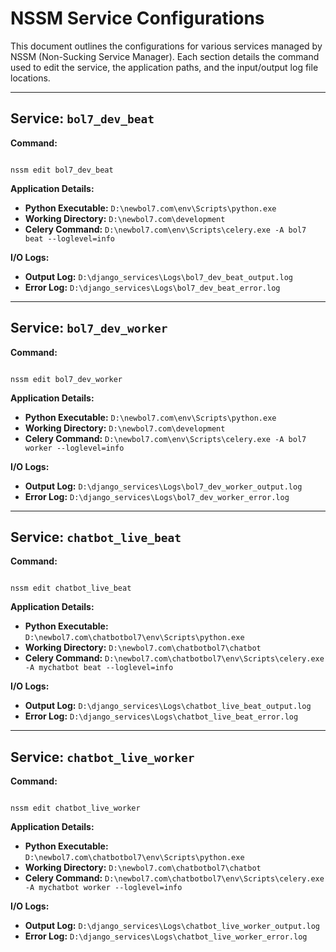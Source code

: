 # NSSM Service Configurations

This document outlines the configurations for various services managed by NSSM (Non-Sucking Service Manager). Each section details the command used to edit the service, the application paths, and the input/output log file locations.

---

## Service: `bol7_dev_beat`

**Command:**
```

nssm edit bol7_dev_beat

```

**Application Details:**
* **Python Executable:** `D:\newbol7.com\env\Scripts\python.exe`
* **Working Directory:** `D:\newbol7.com\development`
* **Celery Command:** `D:\newbol7.com\env\Scripts\celery.exe -A bol7 beat --loglevel=info`

**I/O Logs:**
* **Output Log:** `D:\django_services\Logs\bol7_dev_beat_output.log`
* **Error Log:** `D:\django_services\Logs\bol7_dev_beat_error.log`

---

## Service: `bol7_dev_worker`

**Command:**
```

nssm edit bol7_dev_worker

```

**Application Details:**
* **Python Executable:** `D:\newbol7.com\env\Scripts\python.exe`
* **Working Directory:** `D:\newbol7.com\development`
* **Celery Command:** `D:\newbol7.com\env\Scripts\celery.exe -A bol7 worker --loglevel=info`

**I/O Logs:**
* **Output Log:** `D:\django_services\Logs\bol7_dev_worker_output.log`
* **Error Log:** `D:\django_services\Logs\bol7_dev_worker_error.log`

---

## Service: `chatbot_live_beat`

**Command:**
```

nssm edit chatbot_live_beat

```

**Application Details:**
* **Python Executable:** `D:\newbol7.com\chatbotbol7\env\Scripts\python.exe`
* **Working Directory:** `D:\newbol7.com\chatbotbol7\chatbot`
* **Celery Command:** `D:\newbol7.com\chatbotbol7\env\Scripts\celery.exe -A mychatbot beat --loglevel=info`

**I/O Logs:**
* **Output Log:** `D:\django_services\Logs\chatbot_live_beat_output.log`
* **Error Log:** `D:\django_services\Logs\chatbot_live_beat_error.log`

---

## Service: `chatbot_live_worker`

**Command:**
```

nssm edit chatbot_live_worker

```

**Application Details:**
* **Python Executable:** `D:\newbol7.com\chatbotbol7\env\Scripts\python.exe`
* **Working Directory:** `D:\newbol7.com\chatbotbol7\chatbot`
* **Celery Command:** `D:\newbol7.com\chatbotbol7\env\Scripts\celery.exe -A mychatbot worker --loglevel=info`

**I/O Logs:**
* **Output Log:** `D:\django_services\Logs\chatbot_live_worker_output.log`
* **Error Log:** `D:\django_services\Logs\chatbot_live_worker_error.log`
